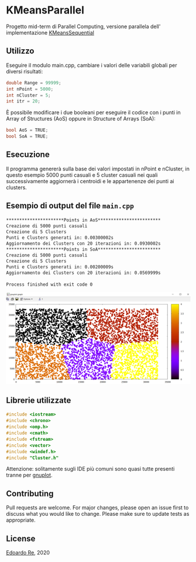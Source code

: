 # KMeansParallel
Progetto mid-term di Parallel Computing, versione parallela dell' implementazione [KMeansSequential](https://github.com/edoardore/KMeansSequential)

## Utilizzo
Eseguire il modulo main.cpp, cambiare i valori delle variabili globali per diversi risultati:
```c++
double Range = 99999;
int nPoint = 5000;
int nCluster = 5;
int itr = 20;
```
È possibile modificare i due booleani per eseguire il codice con i punti in Array of Structures (AoS) oppure in Structure of Arrays (SoA):
```c++
bool AoS = TRUE;
bool SoA = TRUE;
```

## Esecuzione
Il programma genererà sulla base dei valori impostati in nPoint e nCluster, in questo esempio 5000 punti casuali e 5 cluster casuali nei quali successivamente aggiornerà i centroidi e le appartenenze dei punti ai clusters.



## Esempio di output del file ```main.cpp```
```
**********************Points in AoS************************
Creazione di 5000 punti casuali
Creazione di 5 Clusters
Punti e Clusters generati in: 0.00300002s
Aggiornamento dei Clusters con 20 iterazioni in: 0.0930002s
**********************Points in SoA************************
Creazione di 5000 punti casuali
Creazione di 5 Clusters
Punti e Clusters generati in: 0.00200009s
Aggiornamento dei Clusters con 20 iterazioni in: 0.0569999s

Process finished with exit code 0
```
![gnuplot results](https://github.com/edoardore/KMeansParallel/blob/master/gnuplot.PNG)


## Librerie utilizzate
```c++
#include <iostream>
#include <chrono>
#include <omp.h>
#include <cmath>
#include <fstream>
#include <vector>
#include <windef.h>
#include "Cluster.h"
```
Attenzione: solitamente sugli IDE più comuni sono quasi tutte presenti tranne per [gnuplot](http://www.gnuplot.info/download.html).

## Contributing
Pull requests are welcome. For major changes, please open an issue first to discuss what you would like to change.
Please make sure to update tests as appropriate.


## License
[Edoardo Re](https://github.com/edoardore), 2020
